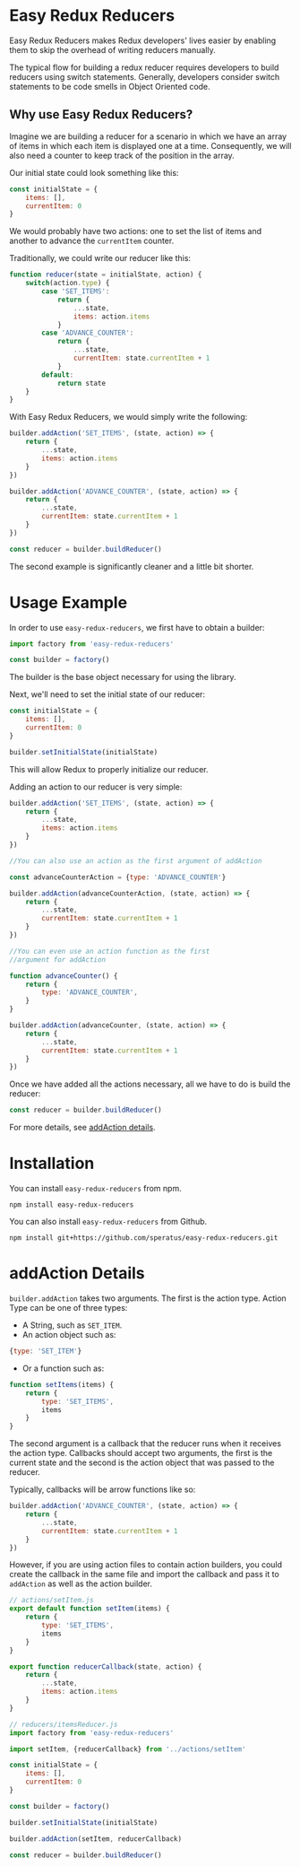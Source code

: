 # Easy Redux Reducers
Easy Redux Reducers makes Redux developers' lives easier by enabling them to skip the overhead of writing
reducers manually.

The typical flow for building a redux reducer requires developers to build reducers using switch statements. Generally, developers consider switch statements to be code smells in Object Oriented code.

## Why use Easy Redux Reducers?
Imagine we are building a reducer for a scenario in which we have an array of items in which each item is displayed one at a time. Consequently, we will also need a counter to keep track of the position in the array.

Our initial state could look something like this:
```js
const initialState = {
    items: [],
    currentItem: 0
}
```

We would probably have two actions: one to set the list of items and another to advance the `currentItem` counter.

Traditionally, we could write our reducer like this:
```js
function reducer(state = initialState, action) {
    switch(action.type) {
        case 'SET_ITEMS':
            return {
                ...state,
                items: action.items
            }
        case 'ADVANCE_COUNTER':
            return {
                ...state,
                currentItem: state.currentItem + 1
            }
        default:
            return state
    }
}
```
With Easy Redux Reducers, we would simply write the following:

```js
builder.addAction('SET_ITEMS', (state, action) => {
    return {
        ...state,
        items: action.items
    }
})

builder.addAction('ADVANCE_COUNTER', (state, action) => {
    return {
        ...state,
        currentItem: state.currentItem + 1
    }
})

const reducer = builder.buildReducer()
```

The second example is significantly cleaner and a little bit shorter.

# Usage Example
In order to use `easy-redux-reducers`, we first have to obtain a builder:
```js
import factory from 'easy-redux-reducers'

const builder = factory()
```
The builder is the base object necessary for using the library.

Next, we'll need to set the initial state of our reducer:
```js
const initialState = {
    items: [],
    currentItem: 0
}

builder.setInitialState(initialState)
```
This will allow Redux to properly initialize our reducer.

Adding an action to our reducer is very simple:
```js
builder.addAction('SET_ITEMS', (state, action) => {
    return {
        ...state,
        items: action.items
    }
})

//You can also use an action as the first argument of addAction

const advanceCounterAction = {type: 'ADVANCE_COUNTER'}

builder.addAction(advanceCounterAction, (state, action) => {
    return {
        ...state,
        currentItem: state.currentItem + 1
    }
})

//You can even use an action function as the first 
//argument for addAction

function advanceCounter() {
    return {
        type: 'ADVANCE_COUNTER',
    }
}

builder.addAction(advanceCounter, (state, action) => {
    return {
        ...state,
        currentItem: state.currentItem + 1
    }
})
```
Once we have added all the actions necessary, all we have 
to do is build the reducer:
```js
const reducer = builder.buildReducer()
```

For more details, see [addAction details](#addaction-details).

# Installation

You can install `easy-redux-reducers` from npm.
```
npm install easy-redux-reducers
```
You can also install `easy-redux-reducers` from Github.
```
npm install git+https://github.com/speratus/easy-redux-reducers.git
```

# addAction Details
`builder.addAction` takes two arguments. The first is the 
action type. Action Type can be one of three types:

 * A String, such as `SET_ITEM`.
 * An action object such as:
 ```js 
 {type: 'SET_ITEM'}
 ```
 * Or a function such as:
 ```js
 function setItems(items) {
     return {
         type: 'SET_ITEMS',
         items
     }
 }
 ```

 The second argument is a callback that the reducer runs 
 when it receives the action type. 
 Callbacks should accept two arguments, the first is the 
 current state and the second is the action object that was 
 passed to the reducer.

Typically, callbacks will be arrow functions like so:
```js
builder.addAction('ADVANCE_COUNTER', (state, action) => {
    return {
        ...state,
        currentItem: state.currentItem + 1
    }
})
```
However, if you are using action files to contain action 
builders, you could create the callback in the same file 
and import the callback and pass it to `addAction` as well 
as the action builder.

```js
// actions/setItem.js
export default function setItem(items) {
    return {
        type: 'SET_ITEMS',
        items
    }
}

export function reducerCallback(state, action) {
    return {
        ...state,
        items: action.items
    }
}
```

```js
// reducers/itemsReducer.js
import factory from 'easy-redux-reducers'

import setItem, {reducerCallback} from '../actions/setItem'

const initialState = {
    items: [],
    currentItem: 0
}

const builder = factory()

builder.setInitialState(initialState)

builder.addAction(setItem, reducerCallback)

const reducer = builder.buildReducer()
```
